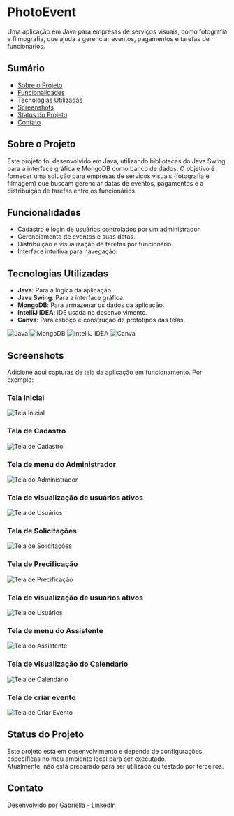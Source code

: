 # PhotoEvent

Uma aplicação em Java para empresas de serviços visuais, como fotografia e filmografia, que ajuda a gerenciar eventos, pagamentos e tarefas de funcionários.

## Sumário
- [Sobre o Projeto](#sobre-o-projeto)
- [Funcionalidades](#funcionalidades)
- [Tecnologias Utilizadas](#tecnologias-utilizadas)
- [Screenshots](#screenshots)
- [Status do Projeto](#status-do-projeto)
- [Contato](#contato)

## Sobre o Projeto

Este projeto foi desenvolvido em Java, utilizando bibliotecas do Java Swing para a interface gráfica e MongoDB como banco de dados. O objetivo é fornecer uma solução para empresas de serviços visuais (fotografia e filmagem) que buscam gerenciar datas de eventos, pagamentos e a distribuição de tarefas entre os funcionários.

## Funcionalidades

- Cadastro e login de usuários controlados por um administrador.
- Gerenciamento de eventos e suas datas.
- Distribuição e visualização de tarefas por funcionário.
- Interface intuitiva para navegação.

## Tecnologias Utilizadas

- **Java**: Para a lógica da aplicação.
- **Java Swing**: Para a interface gráfica.
- **MongoDB**: Para armazenar os dados da aplicação.
- **IntelliJ IDEA**: IDE usada no desenvolvimento.
- **Canva**: Para esboço e construção de protótipos das telas.

![Java](https://img.icons8.com/color/48/000000/java-coffee-cup-logo.png) 
![MongoDB](https://img.icons8.com/color/48/000000/mongodb.png) 
![IntelliJ IDEA](https://img.icons8.com/color/48/000000/intellij-idea.png) 
![Canva](https://img.icons8.com/color/48/000000/canva.png) 

## Screenshots

Adicione aqui capturas de tela da aplicação em funcionamento. Por exemplo:

### Tela Inicial
![Tela Inicial](screenshots/tela_inicial.png)

### Tela de Cadastro
![Tela de Cadastro](screenshots/tela_cadastro.png)

### Tela de menu do Administrador
![Tela do Administrador](screenshots/tela_admin.png)

### Tela de visualização de usuários ativos
![Tela de Usuários](screenshots/tela_usuarios_ativos.png)

### Tela de Solicitações
![Tela de Solicitações](screenshots/tela_solicitacoes.png)

### Tela de Precificação
![Tela de Precificação](screenshots/tela_precificacao.png)

### Tela de visualização de usuários ativos
![Tela de Usuários](screenshots/tela_usuarios_ativos.png)

### Tela de menu do Assistente
![Tela do Assistente](screenshots/tela_assistente.png)

### Tela de visualização do Calendário
![Tela de Calendário](screenshots/tela_calendario.png)

### Tela de criar evento
![Tela de Criar Evento](screenshots/tela_criar_evento.png)

## Status do Projeto

Este projeto está em desenvolvimento e depende de configurações específicas no meu ambiente local para ser executado.  
Atualmente, não está preparado para ser utilizado ou testado por terceiros.

## Contato

Desenvolvido por Gabriella - [LinkedIn](https://www.linkedin.com/in/gabriella-t-9b000b236/)
